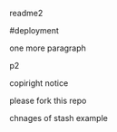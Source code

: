 readme2

#deployment

one more
paragraph

p2

copiright notice

please fork this repo

chnages of stash example
